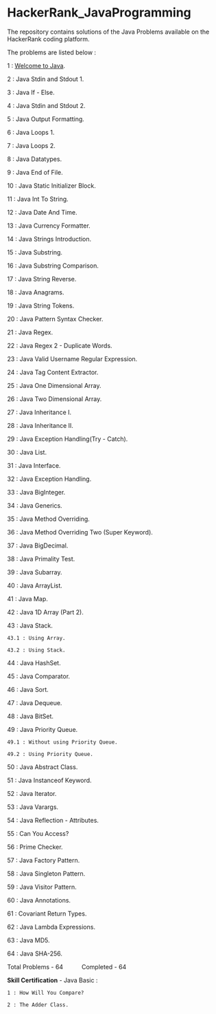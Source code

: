 # HackerRank_JavaProgramming

The repository contains solutions of the Java Problems available on the HackerRank coding platform.

The problems are listed below : 

1 : [Welcome to Java](welcomeToJava/Welcome.java).

2 : Java Stdin and Stdout 1.

3 : Java If - Else.

4 : Java Stdin and Stdout 2.

5 : Java Output Formatting.

6 : Java Loops 1.

7 : Java Loops 2.

8 : Java Datatypes.

9 : Java End of File.

10 : Java Static Initializer Block.

11 : Java Int To String.

12 : Java Date And Time.

13 : Java Currency Formatter.

14 : Java Strings Introduction.

15 : Java Substring.

16 : Java Substring Comparison.

17 : Java String Reverse.

18 : Java Anagrams.

19 : Java String Tokens.

20 : Java Pattern Syntax Checker.

21 : Java Regex.

22 : Java Regex 2 - Duplicate Words.

23 : Java Valid Username Regular Expression.

24 : Java Tag Content Extractor.

25 : Java One Dimensional Array.

26 : Java Two Dimensional Array.

27 : Java Inheritance I.

28 : Java Inheritance II.

29 : Java Exception Handling(Try - Catch).

30 : Java List.

31 : Java Interface.

32 : Java Exception Handling.

33 : Java BigInteger.

34 : Java Generics.

35 : Java Method Overriding.

36 : Java Method Overriding Two (Super Keyword).

37 : Java BigDecimal.

38 : Java Primality Test.

39 : Java Subarray.

40 : Java ArrayList.

41 : Java Map.

42 : Java 1D Array (Part 2).

43 : Java Stack.

    43.1 : Using Array.

    43.2 : Using Stack.

44 : Java HashSet.

45 : Java Comparator.

46 : Java Sort.

47 : Java Dequeue.

48 : Java BitSet.

49 : Java Priority Queue.

    49.1 : Without using Priority Queue.

    49.2 : Using Priority Queue.

50 : Java Abstract Class.

51 : Java Instanceof Keyword.

52 : Java Iterator.

53 : Java Varargs.

54 : Java Reflection - Attributes.

55 : Can You Access?

56 : Prime Checker.

57 : Java Factory Pattern.

58 : Java Singleton Pattern.

59 : Java Visitor Pattern.

60 : Java Annotations.

61 : Covariant Return Types.

62 : Java Lambda Expressions.

63 : Java MD5.

64 : Java SHA-256.

Total Problems - 64 &nbsp; &nbsp; &nbsp; &nbsp; &nbsp; Completed - 64

<b>Skill Certification</b> - Java Basic :

    1 : How Will You Compare?

    2 : The Adder Class.